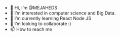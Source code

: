 - 👋 Hi, I’m @MEJAHEDS
- 👀 I’m interested in computer science and Big Data. 
- 🌱 I’m currently learning React Node JS 
- 💞️ I’m looking to collaborate :) 
- 📫 How to reach me 

<!---
MEJAHEDS/MEJAHEDS is a ✨ special ✨ repository because its `README.md` (this file) appears on your GitHub profile.
You can click the Preview link to take a look at your changes.
--->
